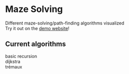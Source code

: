 # Maze Solving
Different maze-solving/path-finding algorithms visualized  
Try it out on the [demo website](https://nilslambertz.github.io/MazeVisualizer/)!

## Current algorithms
basic recursion  
dijkstra  
trémaux